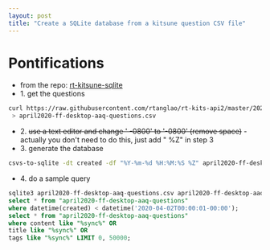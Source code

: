 ```yaml
---
layout: post
title: "Create a SQLite database from a kitsune question CSV file" 
---
```


# Pontifications

* from the repo: [rt-kitsune-sqlite](https://github.com/rtanglao/rt-kitsune-sqlite/blob/master/README.md)
* 1\. get the questions

```bash
curl https://raw.githubusercontent.com/rtanglao/rt-kits-api2/master/2020BYMONTH/sorted-all-desktop-en-us-2020-04-01-2020-04-30-firefox-creator-answers-desktop-all-locales.csv\
 > april2020-ff-desktop-aaq-questions.csv
```

* 2\. <del>use a text editor and change ' -0800' to '-0800' (remove space)</del> - actually you don't need to do this, just add " %Z" in step 3
* 3\. generate the database
```bash
csvs-to-sqlite -dt created -df "%Y-%m-%d %H:%M:%S %Z" april2020-ff-desktop-aaq-questions.csv april2020-ff-desktop-aaq-questions.db
```
* 4\. do a sample query

```sql
sqlite3 april2020-ff-desktop-aaq-questions.csv april2020-ff-desktop-aaq-questions.db
select * from "april2020-ff-desktop-aaq-questions" 
where datetime(created) < datetime('2020-04-02T00:00:01-00:00');
select * from "april2020-ff-desktop-aaq-questions" 
where content like "%sync%" OR
title like "%sync%" OR
tags like "%sync%" LIMIT 0, 50000;
```

